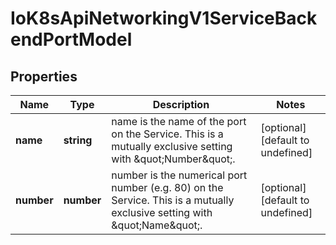 # IoK8sApiNetworkingV1ServiceBackendPortModel

## Properties

Name | Type | Description | Notes
------------ | ------------- | ------------- | -------------
**name** | **string** | name is the name of the port on the Service. This is a mutually exclusive setting with \&quot;Number\&quot;. | [optional] [default to undefined]
**number** | **number** | number is the numerical port number (e.g. 80) on the Service. This is a mutually exclusive setting with \&quot;Name\&quot;. | [optional] [default to undefined]


